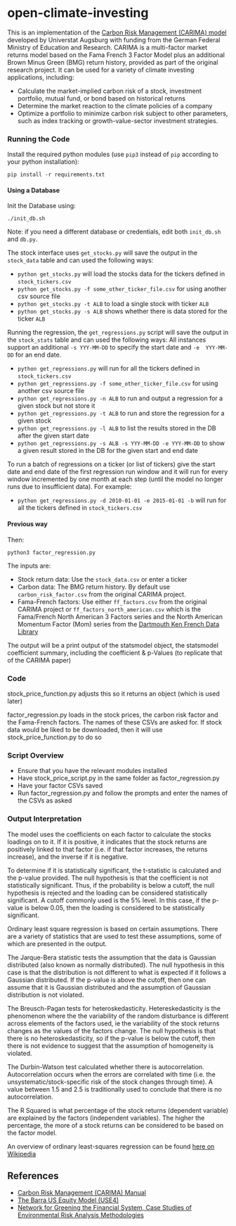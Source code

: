 # open-climate-investing

This is an implementation of the [Carbon Risk Management (CARIMA) model](https://www.uni-augsburg.de/de/fakultaet/wiwi/prof/bwl/wilkens/sustainable-finance/downloads/) developed by Universtat Augsburg with funding from the German
Federal Ministry of Education and Research.  CARIMA is a multi-factor market returns model based on the Fama French 3 Factor Model plus an additional Brown Minus Green (BMG) return history, provided as part of the original
research project.  It can be used for a variety of climate investing applications, including:
- Calculate the market-implied carbon risk of a stock, investment portfolio, mutual fund, or bond based on historical returns
- Determine the market reaction to the climate policies of a company
- Optimize a portfolio to minimize carbon risk subject to other parameters, such as index tracking or growth-value-sector investment strategies.

### Running the Code
Install the required python modules (use `pip3` instead of `pip` according to your python installation):
```
pip install -r requirements.txt
```

#### Using a Database

Init the Database using:
```
./init_db.sh
```

Note: if you need a different database or credentials, edit both `init_db.sh` and `db.py`.

The stock interface uses `get_stocks.py` will save the output in the `stock_data` table and can used the following ways:

- `python get_stocks.py` will load the stocks data for the tickers defined in `stock_tickers.csv`
- `python get_stocks.py -f some_other_ticker_file.csv` for using another csv source file
- `python get_stocks.py -t ALB` to load a single stock with ticker `ALB`
- `python get_stocks.py -s ALB` shows whether there is data stored for the ticker `ALB`

Running the regression, the `get_regressions.py` script will save the output in the `stock_stats` table and can used the following ways:
All instances support an additional `-s YYY-MM-DD` to specify the start date and `-e  YYY-MM-DD` for an end date.

- `python get_regressions.py` will run for all the tickers defined in `stock_tickers.csv`
- `python get_regressions.py -f some_other_ticker_file.csv` for using another csv source file
- `python get_regressions.py -n ALB` to run and output a regression for a given stock but not store it
- `python get_regressions.py -t ALB` to run and store the regression for a given stock
- `python get_regressions.py -l ALB` to list the results stored in the DB after the given start date
- `python get_regressions.py -s ALB -s YYY-MM-DD -e YYY-MM-DD` to show a given result stored in the DB for the given start and end date

To run a batch of regressions on a ticker (or list of tickers) give the start date and end date of the first regression run window and it will run for every
window incremented by one month at each step (until the model no longer runs due to insufficient data). For example:
- `python get_regressions.py -d 2010-01-01 -e 2015-01-01 -b` will run for all the tickers defined in `stock_tickers.csv`

#### Previous way

Then:
```
python3 factor_regression.py
```
The inputs are:
- Stock return data: Use the `stock_data.csv` or enter a ticker
- Carbon data: The BMG return history.  By default use `carbon_risk_factor.csv` from the original CARIMA project.
- Fama-French factors: Use either `ff_factors.csv` from the original CARIMA project or `ff_factors_north_american.csv` which is the Fama/French North American 3 Factors series and the North American Momentum Factor (Mom) series from the [Dartmouth Ken French Data Library](http://mba.tuck.dartmouth.edu/pages/faculty/ken.french/data_library.html)

The output will be a print output of the statsmodel object, the statsmodel coefficient summary, including the coefficient & p-Values (to replicate that of the CARIMA paper)


### Code
stock_price_function.py adjusts this so it returns an object (which is used later)

factor_regression.py loads in the stock prices, the carbon risk factor and the Fama-French factors. The names of these CSVs are asked for. If stock data would be liked to be downloaded, then it will use stock_price_function.py to do so


### Script Overview
- Ensure that you have the relevant modules installed
- Have stock_price_script.py in the same folder as factor_regression.py
- Have your factor CSVs saved
- Run factor_regression.py and follow the prompts and enter the names of the CSVs as asked

### Output Interpretation

The model uses the coefficients on each factor to calculate the stocks loadings on to it. If it is positive, it indicates that the stock returns are positively linked to that factor (i.e. if that factor increases, the returns increase), and the inverse if it is negative.

To determine if it is statistically significant, the t-statistic is calculated and the p-value provided. The null hypothesis is that the coefficient is not statistically significant. Thus, if the probability is below a cutoff, the null hypothesis is rejected and the loading can be considered statistically significant. A cutoff commonly used is the 5% level. In this case, if the p-value is below 0.05, then the loading is considered to be statistically significant.

Ordinary least square regression is based on certain assumptions. There are a variety of statistics that are used to test these assumptions, some of which are presented in the output.

The Jarque-Bera statistic tests the assumption that the data is Gaussian distributed (also known as normally distributed). The null hypothesis in this case is that the distribution is not different to what is expected if it follows a Gaussian distributed. If the p-value is above the cutoff, then one can assume that it is Gaussian distributed and the assumption of Gaussian distribution is not violated.

The Breusch-Pagan tests for heteroskedasticity. Hetereskedasticity is the phenomenon where the the variability of the random disturbance is different across elements of the factors used, ie the variability of the stock returns changes as the values of the factors change.  The null hypothesis is that there is no heteroskedasticity, so if the p-value is below the cutoff, then there is not evidence to suggest that the assumption of homogeneity is violated.

The Durbin-Watson test calculated whether there is autocorrelation. Autocorrelation occurs when the errors are correlated with time (i.e. the unsystematic/stock-specific risk of the stock changes through time). A value between 1.5 and 2.5 is traditionally used to conclude that there is no autocorrelation.

The R Squared is what percentage of the stock returns (dependent variable) are explained by the factors (independent variables). The higher the percentage, the more of a stock returns can be considered to be based on the factor model.

An overview of ordinary least-squares regression can be found [here on Wikipedia](https://en.wikipedia.org/wiki/Ordinary_least_squares)

## References
- [Carbon Risk Management (CARIMA) Manual](https://assets.uni-augsburg.de/media/filer_public/ad/69/ad6906c0-cad0-493d-ba3d-1ec7fee5fb72/carima_manual_english.pdf)
- [The Barra US Equity Model (USE4)](http://cslt.riit.tsinghua.edu.cn/mediawiki/images/4/47/MSCI-USE4-201109.pdf)
- [Network for Greening the Financial System, Case Studies of Environmental Risk Analysis Methodologies](https://www.ngfs.net/sites/default/files/medias/documents/case_studies_of_environmental_risk_analysis_methodologies.pdf)
